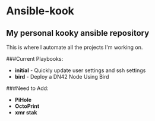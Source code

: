 # Ansible-kook
## My personal kooky ansible repository
This is where I automate all the projects I'm working on.

###Current Playbooks:
- **initial** - Quickly update user settings and ssh settings
- **bird** - Deploy a DN42 Node Using Bird

###Need to Add:
- **PiHole**
- **OctoPrint**
- **xmr stak**
